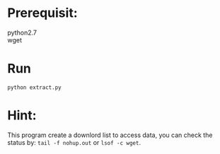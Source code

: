 # Prerequisit:
python2.7
<br>
wget

# Run 
```python extract.py```

# Hint:
This program create a downlord list to access data, you can check the status by: ```tail -f nohup.out``` or ```lsof -c wget```. 
